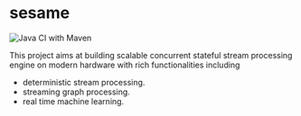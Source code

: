 # sesame
![Java CI with Maven](https://github.com/ShuhaoZhangTony/TStreamPlus/workflows/Java%20CI%20with%20Maven/badge.svg?branch=master)

This project aims at building scalable concurrent stateful stream processing engine
on modern hardware with rich functionalities including
- deterministic stream processing.
- streaming graph processing.
- real time machine learning.
